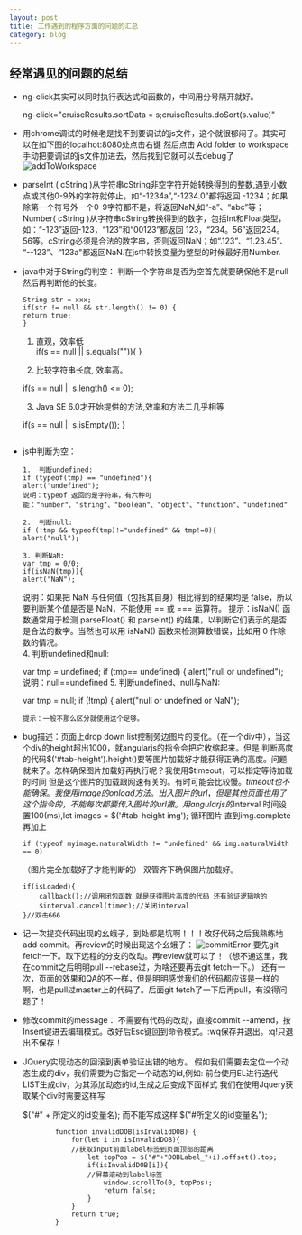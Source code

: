 ```yaml
---
layout: post
title: 工作遇到的程序方面的问题的汇总
category: blog
---
```


## 经常遇见的问题的总结

* ng-click其实可以同时执行表达式和函数的，中间用分号隔开就好。

    ng-click="cruiseResults.sortData = s;cruiseResults.doSort(s.value)"


* 用chrome调试的时候老是找不到要调试的js文件，这个就很郁闷了。其实可以在如下图的localhot:8080处点击右键 然后点击 Add folder to workspace 手动把要调试的js文件加进去，然后找到它就可以去debug了
![addToWorkspace](/blog/images/addToWorkspace.png)

* parseInt ( cString )从字符串cString非空字符开始转换得到的整数,遇到小数点或其他0-9外的字符就停止，如“-1234a”,“-1234.0”都将返回 -1234；如果除第一个符号外一个0-9字符都不是，将返回NaN,如“-a”、“abc”等；
Number( cString )从字符串cString转换得到的数字，包括Int和Float类型，如：“-123”返回-123，“123”和“00123”都返回 123，“234。56”返回234。56等。cString必须是合法的数字串，否则返回NaN；如“.123”、“1.23.45”、 “--123”、“123a"都返回NaN.在js中转换变量为整型的时候最好用Number.

*  java中对于String的判空：
   判断一个字符串是否为空首先就要确保他不是null然后再判断他的长度。

   ```
   String str = xxx; 
   if(str != null && str.length() != 0) { 
   return true; 
   }
   ```
   1.  直观，效率低   
   if(s == null || s.equals("")){
   }

   2.  比较字符串长度, 效率高。

   if(s == null || s.length() <= 0);

   3.  Java SE 6.0才开始提供的方法,效率和方法二几乎相等

   if(s == null || s.isEmpty());
   } 
   ```

*  js中判断为空：
   ```
   1.  判断undefined: 
   if (typeof(tmp) == "undefined"){ 
   alert("undefined");
   说明：typeof 返回的是字符串，有六种可能："number"、"string"、"boolean"、"object"、"function"、"undefined" 
   
   2.  判断null: 
   if (!tmp && typeof(tmp)!="undefined" && tmp!=0){ 
   alert("null"); 
   
   3. 判断NaN:
   var tmp = 0/0; 
   if(isNaN(tmp)){ 
   alert("NaN");  
   ```
    说明：如果把 NaN 与任何值（包括其自身）相比得到的结果均是 false，所以要判断某个值是否是 NaN，不能使用 == 或 === 运算符。 
    提示：isNaN() 函数通常用于检测 parseFloat() 和 parseInt() 的结果，以判断它们表示的是否是合法的数字。当然也可以用 isNaN() 函数来检测算数错误，比如用 0 作除数的情况。  
   4.  判断undefined和null: 
   
   var tmp = undefined; 
   if (tmp== undefined) 
   { 
   alert("null or undefined"); 
   说明：null==undefined 
   5.  判断undefined、null与NaN: 
   
   var tmp = null; 
   if (!tmp) 
   { 
   alert("null or undefined or NaN"); 
   ```
   提示：一般不那么区分就使用这个足够。
*  bug描述：页面上drop down list控制旁边图片的变化。（在一个div中），当这个div的height超出1000，就angularjs的指令会把它收缩起来。但是
   判断高度的代码$('#tab-height').height()要等图片加载好才能获得正确的高度。问题就来了。怎样确保图片加载好再执行呢？我使用$timeout，可以指定等待加载的时间
   但是这个图片的加载跟网速有关的。有时可能会比较慢。$timeout也不能确保。我使用image的onload方法。出入图片的url，但是其他页面也用了这个指令的，不能每次都要传入图片的url撒。
   用angularjs的$interval 时间设置100(ms),let images = $('#tab-height img'); 循环图片  直到img.complete  再加上
   ```
   if (typeof myimage.naturalWidth != "undefined" && img.naturalWidth == 0) 
   ```
   （图片完全加载好了才能判断的）
   双管齐下确保图片加载好。
	```
	if(isLoaded){
		callback();//调用闭包函数 就是获得图片高度的代码 还有验证逻辑啥的
		$interval.cancel(timer);//关闭interval
	}//双击666
	```
*  记一次提交代码出现的幺蛾子，到处都是坑啊！！！改好代码之后我熟练地add commit。再review的时候出现这个幺蛾子：
![commitError](/blog/images/commitError.png)
   要先git fetch一下。取下远程的分支的改动。再review就可以了！（想不通这里，我在commit之后明明pull --rebase过，为啥还要再去git fetch一下。）
   还有一次，页面的效果和QA的不一样，但是明明感觉我们的代码都应该是一样的啊，也是pull过master上的代码了。后面git fetch了一下后再pull，有没得问题了！
*  修改commit的message：
   不需要有代码的改动，直接commit --amend，按Insert键进去编辑模式。改好后Esc键回到命令模式。:wq保存并退出。:q!只退出不保存！
*  JQuery实现动态的回滚到表单验证出错的地方。
	假如我们需要去定位一个动态生成的div，我们需要为它指定一个动态的id,例如:
	前台使用EL进行迭代LIST生成div，为其添加动态的id,生成之后变成下面样式
	我们在使用Jquery获取某个div时需要这样写
	
	$("#" + 所定义的id变量名);
	而不能写成这样
	$("#所定义的id变量名");
    ```
            function invalidDOB(isInvalidDOB) {
                for(let i in isInvalidDOB){
				//获取input前面label标签到页面顶部的距离
                    let topPos = $("#"+"DOBLabel_"+i).offset().top;
                    if(isInvalidDOB[i]){
					//屏幕滚动到label标签
                        window.scrollTo(0, topPos);
                        return false;
                    }
                }
                return true;
            }	
    ```
	 